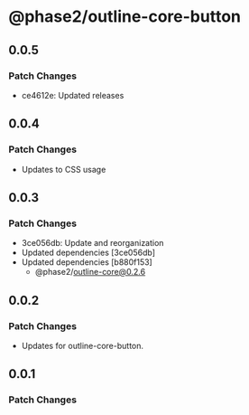 # @phase2/outline-core-button

## 0.0.5

### Patch Changes

- ce4612e: Updated releases

## 0.0.4

### Patch Changes

- Updates to CSS usage

## 0.0.3

### Patch Changes

- 3ce056db: Update and reorganization
- Updated dependencies [3ce056db]
- Updated dependencies [b880f153]
  - @phase2/outline-core@0.2.6

## 0.0.2

### Patch Changes

- Updates for outline-core-button.

## 0.0.1

### Patch Changes
